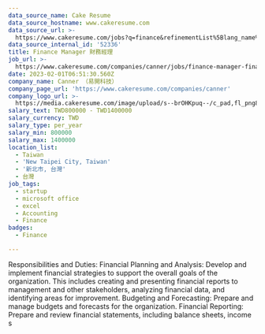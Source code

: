 ```yaml
---
data_source_name: Cake Resume
data_source_hostname: www.cakeresume.com
data_source_url: >-
  https://www.cakeresume.com/jobs?q=finance&refinementList%5Blang_name%5D%5B0%5D=English&refinementList%5Bsalary_type%5D=per_year&range%5Bsalary_range%5D%5Bmin%5D=1000000&page=3
data_source_internal_id: '52336'
title: Finance Manager 財務經理
job_url: >-
  https://www.cakeresume.com/companies/canner/jobs/finance-manager-finance-manager
date: 2023-02-01T06:51:30.560Z
company_name: Canner （易開科技）
company_page_url: 'https://www.cakeresume.com/companies/canner'
company_logo_url: >-
  https://media.cakeresume.com/image/upload/s--brOHKpuq--/c_pad,fl_png8,h_200,w_200/v1669620599/a9pdqmlixexb8vsy7lux.png
salary_text: TWD800000 - TWD1400000
salary_currency: TWD
salary_type: per_year
salary_min: 800000
salary_max: 1400000
location_list:
  - Taiwan
  - 'New Taipei City, Taiwan'
  - '新北市, 台灣'
  - 台灣
job_tags:
  - startup
  - microsoft office
  - excel
  - Accounting
  - Finance
badges:
  - Finance

---
```


Responsibilities and Duties: Financial Planning and Analysis: Develop and implement financial strategies to support the overall goals of the organization. This includes creating and presenting financial reports to management and other stakeholders, analyzing financial data, and identifying areas for improvement. Budgeting and Forecasting: Prepare and manage budgets and forecasts for the organization. Financial Reporting: Prepare and review financial statements, including balance sheets, income s
